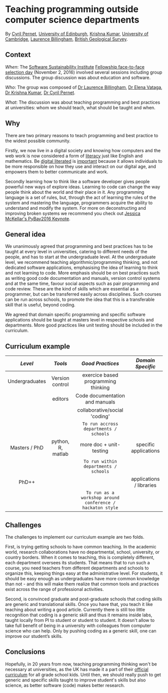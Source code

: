 # Teaching programming outside computer science departments

By [Cyril Pernet](https://www.software.ac.uk/fellows/cyril-pernet), [University of Edinburgh](http://www.ed.ac.uk/), [Krishna Kumar](https://www.software.ac.uk/fellows/krishna-kumar), [University of Cambridge](http://www.cam.ac.uk/), [Laurence Billingham](https://www.software.ac.uk/fellows/laurence-billingham), [British Geological Survey](http://www.bgs.ac.uk/).

## Context

_When_: The [Software Sustainability Institute](https://www.software.ac.uk/) [Fellowship face-to-face selection day](https://www.software.ac.uk/blog/2016-11-29-fellows-2017-face-face-selection-day) (November 2, 2016) involved several sessions including group discussions. The group discussion was about education and software.

_Who_: The group was composed of [Dr Laurence Billingham](https://www.software.ac.uk/fellows/laurence-billingham?_ga=1.121182797.437377340.1489057524), [Dr Elena Vataga](http://cmg.soton.ac.uk/people/ev1r09/), [Dr Krishna Kumar](https://www.software.ac.uk/fellows/krishna-kumar?_ga=1.121182797.437377340.1489057524), [Dr Cyril Pernet](https://www.software.ac.uk/fellows/cyril-pernet?_ga=1.121182797.437377340.1489057524).

_What_: The discussion was about teaching programming and best practices at universities: whom we should teach, what should be taught and when.

## Why

There are two primary reasons to teach programming and best practice to the widest possible community.

Firstly, we now live in a digital society and knowing how computers and the web work is now considered a form of [literacy](https://www.gov.uk/government/publications/government-digital-inclusion-strategy/government-digital-inclusion-strategy) just like English and mathematics. Be [digital literated](https://en.wikipedia.org/wiki/Digital_literacy) is [important](http://purposefultechnology.weebly.com/why-is-digital-literacy-important.html) because it allows individuals to be more responsible on how they use and interact on our digital age, and empowers them to better communicate and work.

Secondly learning how to think like a software developer gives people powerful new ways of explore ideas. Learning to code can change the way people think about the world and their place in it. Any programming language is a set of rules, but, through the act of learning the rules of the system and mastering the language, programmers acquire the ability to understand and modify the system. For more on deconstructing and improving broken systems we recommend you check out [Jessica McKellar's PyBay2016 Keynote](https://www.youtube.com/watch?v=9UnMZYMaosw).

## General idea

We unanimously agreed that programming and best practices has to be taught at every level in universities, catering to different needs of the people, and has to start at the undergraduate level. At the undergraduate level, we recommend teaching algorithmic/programming thinking, and not dedicated software applications, emphasising the idea of learning to think and not learning to code.  More emphasis should be on best practices such as writing good code documentation and manuals, version control systems and at the same time, favour social aspects such as pair programming and code review. These are the kind of skills which are essential as a programmer, but can be transferred easily across disciplines. Such courses can be run across schools, to promote the idea that this is a transferable skill that is useful, beyond coding.

We agreed that domain specific programming and specific software applications should be taught at masters level in respective schools and departments. More good practices like unit testing should be included in the curriculum.

## Curriculum example

|  *Level*       | *Tools*          | *Good Practices*                     | *Domain Specific*           |
|:--------------:|:----------------:|:------------------------------------:|:---------------------------:|
| Undergraduates | Version control  |  exercice based programming thinking |                             |
|                | editors          |   Code documentation and manuals     |                             |
|                |                  |  collaborative/social 'coding'       |                             |
|                |                  |    `To run accross departments / schools` 			 |
| Masters / PhD  | python, R, matlab |    more doc + unit-testing          |   specific applications     |
|		 |		    |`To run within departments / schools`                               |
| PhD++          |                  |                                      |  applications / libraries   |
|                |                  |`To run as a workshop around conference / hackaton style` 		 |

## Challenges

The challenges to implement our curriculum example are two folds.  

First, is trying getting schools to have common teaching. In the academic world, research collaborations have no departmental, school, university, or country borders. When it comes to teaching, this is completely different, each department oversees its students. That means that to run such a course, you need teachers from different departments and schools to organize this, keeping things easy at the administrative level. For students, it should be easy enough as undergraduates have more common knowledge than not - and this will make them realize that common tools and practices exist across the range of professional activities.  

Second, is convinced graduate and post-graduate schools that coding skills are generic and translational skills. Once you have that, you teach it like teaching about writing a good article. Currently there is still too little recognition that coding is a generic skill and thus it remains inside labs, taught locally from PI to student or student to student. It doesn't allow to take full benefit of being in a university with colleagues from computer science who can help. Only by pushing coding as a generic skill, one can improve our student’s skills.


## Conclusions

Hopefully, in 20 years from now, teaching programming thinking won't be necessary at universities, as the UK has made it a part of their [official curriculum](http://www.computingatschool.org.uk/) for all grade school kids. Until then, we should really push to get generic and specific skills taught to improve student's skills but also science, as better software (code) makes better research.

